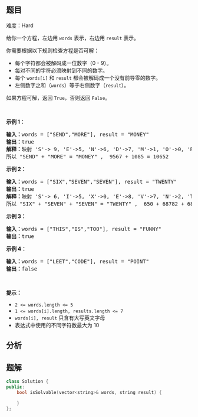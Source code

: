 
## 题目
难度：Hard
<p>给你一个方程，左边用&nbsp;<code>words</code>&nbsp;表示，右边用&nbsp;<code>result</code> 表示。</p>

<p>你需要根据以下规则检查方程是否可解：</p>

<ul>
	<li>每个字符都会被解码成一位数字（0 - 9）。</li>
	<li>每对不同的字符必须映射到不同的数字。</li>
	<li>每个 <code>words[i]</code> 和 <code>result</code>&nbsp;都会被解码成一个没有前导零的数字。</li>
	<li>左侧数字之和（<code>words</code>）等于右侧数字（<code>result</code>）。&nbsp;</li>
</ul>

<p>如果方程可解，返回&nbsp;<code>True</code>，否则返回&nbsp;<code>False</code>。</p>

<p>&nbsp;</p>

<p><strong>示例 1：</strong></p>

<pre><strong>输入：</strong>words = [&quot;SEND&quot;,&quot;MORE&quot;], result = &quot;MONEY&quot;
<strong>输出：</strong>true
<strong>解释：</strong>映射 &#39;S&#39;-&gt; 9, &#39;E&#39;-&gt;5, &#39;N&#39;-&gt;6, &#39;D&#39;-&gt;7, &#39;M&#39;-&gt;1, &#39;O&#39;-&gt;0, &#39;R&#39;-&gt;8, &#39;Y&#39;-&gt;&#39;2&#39;
所以 &quot;SEND&quot; + &quot;MORE&quot; = &quot;MONEY&quot; ,  9567 + 1085 = 10652</pre>

<p><strong>示例 2：</strong></p>

<pre><strong>输入：</strong>words = [&quot;SIX&quot;,&quot;SEVEN&quot;,&quot;SEVEN&quot;], result = &quot;TWENTY&quot;
<strong>输出：</strong>true
<strong>解释：</strong>映射 &#39;S&#39;-&gt; 6, &#39;I&#39;-&gt;5, &#39;X&#39;-&gt;0, &#39;E&#39;-&gt;8, &#39;V&#39;-&gt;7, &#39;N&#39;-&gt;2, &#39;T&#39;-&gt;1, &#39;W&#39;-&gt;&#39;3&#39;, &#39;Y&#39;-&gt;4
所以 &quot;SIX&quot; + &quot;SEVEN&quot; + &quot;SEVEN&quot; = &quot;TWENTY&quot; ,  650 + 68782 + 68782 = 138214</pre>

<p><strong>示例 3：</strong></p>

<pre><strong>输入：</strong>words = [&quot;THIS&quot;,&quot;IS&quot;,&quot;TOO&quot;], result = &quot;FUNNY&quot;
<strong>输出：</strong>true
</pre>

<p><strong>示例 4：</strong></p>

<pre><strong>输入：</strong>words = [&quot;LEET&quot;,&quot;CODE&quot;], result = &quot;POINT&quot;
<strong>输出：</strong>false
</pre>

<p>&nbsp;</p>

<p><strong>提示：</strong></p>

<ul>
	<li><code>2 &lt;= words.length &lt;= 5</code></li>
	<li><code>1 &lt;= words[i].length,&nbsp;results.length&nbsp;&lt;= 7</code></li>
	<li><code>words[i], result</code>&nbsp;只含有大写英文字母</li>
	<li>表达式中使用的不同字符数最大为&nbsp;10</li>
</ul>

## 分析

## 题解
```cpp
class Solution {
public:
    bool isSolvable(vector<string>& words, string result) {

    }
};
```